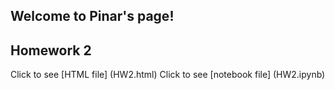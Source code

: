 ## Welcome to Pinar's page!


## Homework 2
Click to see [HTML file] (HW2.html)
Click to see [notebook file] (HW2.ipynb)
